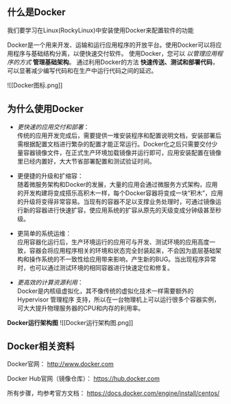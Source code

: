 
## 什么是Docker  
  
我们要学习在Linux(RockyLinux)中安装使用Docker来配置软件的功能

Docker是一个用来开发、运输和运行应用程序的开放平台。使用Docker可以将应用程序与基础结构分离，以便快速交付软件。
使用Docker，您可以 *以管理应用程序的方式* **管理基础架构**。
通过利用Docker的方法 **快速传送、测试和部署代码**，可以显著减少编写代码和在生产中运行代码之间的延迟。

![[Docker图标.png]]


## 为什么使用Docker

- *更快速的应用交付和部署*：  
传统的应用开发完成后，需要提供一堆安装程序和配置说明文档，安装部署后需根据配置文档进行繁杂的配置才能正常运行。Docker化之后只需要交付少量容器镜像文件，在正式生产环境加载镜像并运行即可，应用安装配置在镜像里已经内置好，大大节省部署配置和测试验证时间。  
  
- 更便捷的升级和扩缩容：  
随着微服务架构和Docker的发展，大量的应用会通过微服务方式架构，应用的开发构建将变成搭乐高积木一样，每个Docker容器将变成一块“积木”，应用的升级将变得非常容易。当现有的容器不足以支撑业务处理时，可通过镜像运行新的容器进行快速扩容，使应用系统的扩容从原先的天级变成分钟级甚至秒级。  
  
- 更简单的系统运维：  
应用容器化运行后，生产环境运行的应用可与开发、测试环境的应用高度一致，容器会将应用程序相关的环境和状态完全封装起来，不会因为底层基础架构和操作系统的不一致性给应用带来影响，产生新的BUG。当出现程序异常时，也可以通过测试环境的相同容器进行快速定位和修复。  

- *更高效的计算资源利用*：  
Docker是内核级虚拟化，其不像传统的虚拟化技术一样需要额外的Hypervisor 管理程序 支持，所以在一台物理机上可以运行很多个容器实例，可大大提升物理服务器的CPU和内存的利用率。


**Docker运行架构图**
![[Docker运行架构图.png]]


## Docker相关资料

Docker官网： http://www.docker.com

Docker Hub官网（镜像仓库）： https://hub.docker.com

所有步骤，均参考官方文档： https://docs.docker.com/engine/install/centos/

